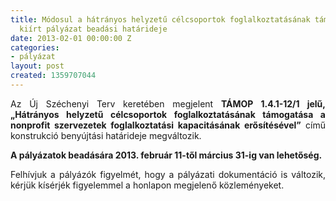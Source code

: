```yaml
---
title: Módosul a hátrányos helyzetű célcsoportok foglalkoztatásának támogatása érdekében
  kiírt pályázat beadási határideje
date: 2013-02-01 00:00:00 Z
categories:
- pályázat
layout: post
created: 1359707044
---
```


<p style="text-align: justify;">Az Új Széchenyi Terv keretében megjelent <strong>TÁMOP 1.4.1-12/1 jelű, „Hátrányos helyzetű célcsoportok foglalkoztatásának támogatása a nonprofit szervezetek foglalkoztatási kapacitásának erősítésével”</strong> című konstrukció benyújtási határideje megváltozik.</p><p style="text-align: justify;"><strong>A pályázatok beadására 2013. február 11-től március 31-ig van lehetőség.</strong></p><p style="text-align: justify;">Felhívjuk a pályázók figyelmét, hogy a pályázati dokumentáció is változik, kérjük kísérjék figyelemmel a honlapon megjelenő közleményeket.</p>
